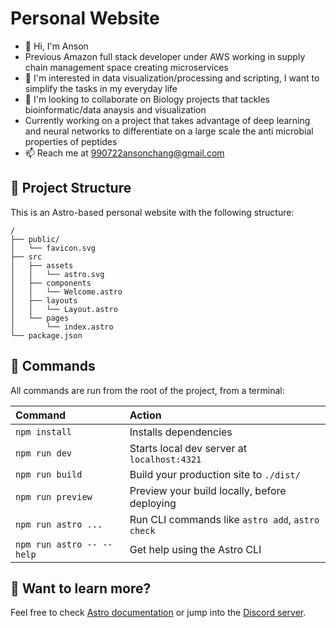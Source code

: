 # Personal Website

- 👋 Hi, I'm Anson
- Previous Amazon full stack developer under AWS working in supply chain management space creating microservices
- 👀 I'm interested in data visualization/processing and scripting, I want to simplify the tasks in my everyday life
- 💞️ I'm looking to collaborate on Biology projects that tackles bioinformatic/data anaysis and visualization
- Currently working on a project that takes advantage of deep learning and neural networks to differentiate on a large scale the anti microbial properties of peptides
- 📫 Reach me at 990722ansonchang@gmail.com

## 🚀 Project Structure

This is an Astro-based personal website with the following structure:

```text
/
├── public/
│   └── favicon.svg
├── src
│   ├── assets
│   │   └── astro.svg
│   ├── components
│   │   └── Welcome.astro
│   ├── layouts
│   │   └── Layout.astro
│   └── pages
│       └── index.astro
└── package.json
```
## 🧞 Commands

All commands are run from the root of the project, from a terminal:

| Command                   | Action                                           |
| :------------------------ | :----------------------------------------------- |
| `npm install`             | Installs dependencies                            |
| `npm run dev`             | Starts local dev server at `localhost:4321`      |
| `npm run build`           | Build your production site to `./dist/`          |
| `npm run preview`         | Preview your build locally, before deploying     |
| `npm run astro ...`       | Run CLI commands like `astro add`, `astro check` |
| `npm run astro -- --help` | Get help using the Astro CLI                     |

## 👀 Want to learn more?

Feel free to check [Astro documentation](https://docs.astro.build) or jump into the [Discord server](https://astro.build/chat).
